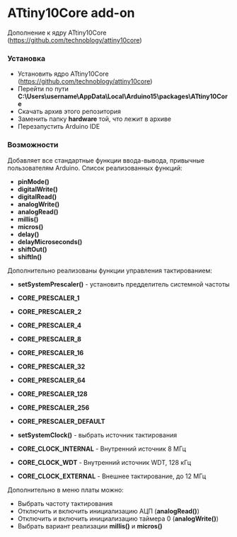 ATtiny10Core add-on
============
Дополнение к ядру ATtiny10Core (https://github.com/technoblogy/attiny10core)

### Установка

* Установить ядро ATtiny10Core (https://github.com/technoblogy/attiny10core)
* Перейти по пути **C:\Users\username\AppData\Local\Arduino15\packages\ATtiny10Core**
* Скачать архив этого репозитория
* Заменить папку **hardware** той, что лежит в архиве
* Перезапустить Arduino IDE

### Возможности
Добавляет все стандартные функции ввода-вывода, привычные пользователям Arduino.
Список реализованных функций:

* **pinMode()**
* **digitalWrite()**
* **digitalRead()**
* **analogWrite()**
* **analogRead()**
* **millis()**
* **micros()**
* **delay()**
* **delayMicroseconds()**
* **shiftOut()**
* **shiftIn()**

Дополнительно реализованы функции управления тактированием:
* **setSystemPrescaler()** - установить предделитель системной частоты
* **CORE_PRESCALER_1** 
* **CORE_PRESCALER_2**
* **CORE_PRESCALER_4**
* **CORE_PRESCALER_8**
* **CORE_PRESCALER_16**
* **CORE_PRESCALER_32**
* **CORE_PRESCALER_64**
* **CORE_PRESCALER_128**
* **CORE_PRESCALER_256**
* **CORE_PRESCALER_DEFAULT**

* **setSystemClock()** - выбрать источник тактирования
* **CORE_CLOCK_INTERNAL** 	- Внутренний источник 8 МГц
* **CORE_CLOCK_WDT**		 	- Внутренний источник WDT, 128 кГц
* **CORE_CLOCK_EXTERNAL**		- Внешнее тактирование, до 12 МГц

Дополнительно в меню платы можно:
* Выбрать частоту тактирования
* Отключить и включить инициализацию АЦП (**analogRead()**)
* Отключить и включить инициализацию таймера 0 (**analogWrite()**)
* Выбрать вариант реализации **millis()** и **micros()**

